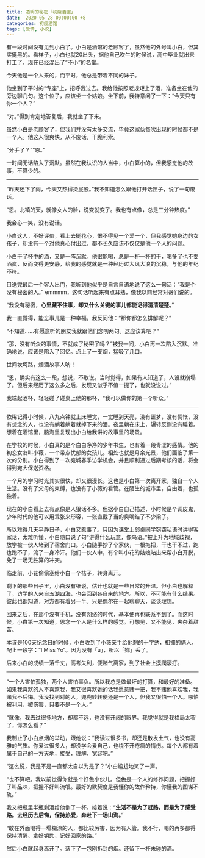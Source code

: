 ```yaml
---
title: 透明的秘密「初瘦酒馆」
date:  2020-05-28 00:00:00 +8
categories: 初瘦酒馆
tags: [爱情, 小说]
---
```


有一段时间没有见到小白了。小白是酒馆的老顾客了，虽然他的外号叫小白，但其实挺黑的。看样子，小白也就20出头，据他自己吹牛的时候说，高中毕业就出来打工了，现在已经混出了“不小”的名堂。

今天他是一个人来的，而平时，他总是带着不同的妹子。

他坐到了平时的“专座”上，招呼我过去。我给他按照老规矩上了酒，准备坐在他的旁边聊几句。这个位子，应该坐一个姑娘。坐下前，我特意问了一下：“今天只有你一个人？”

“对。”得到肯定地答复后，我就坐了下来。

虽然小白是老顾客了，但我们并没有太多交流，毕竟这家伙每次出现的时候都不是一个人。他这人很爽快，从不废话，干脆利索。

“分手了？”“恩。”

一时间无话陷入了沉默。虽然在我认识的人当中，小白算小的，但我感觉他的故事，不算少的。

<!-- more -->

---

“昨天还下了雨，今天又热得烫屁股。”我不知道怎么跟他打开话匣子，说了一句废话。

“恩。北镇的天，就像女人的脸，说变就变了。我也有点像，总是三分钟热度。”

我会心一笑，没有说话。

小白这人，不好评价，看上去挺花心，恨不得见一个爱一个，但我感觉她身边的女孩子，却没有一个对他真心付出过，都不长久应该不仅仅是他一个人的问题。

小白干了杯中的酒，又是一阵沉默。他很能喝，总是一杯一杯的干，喝多了也不耍酒疯，反而变得更安静，给我的感觉就是一种经历过大风大浪的沉稳，与他的年纪不符。

目送完最后一个客人出门，我听到他似乎是自言自语地说了这么一句话：“我是个没有秘密的人。” emmmm，这句话听起来有点耳熟，像我以前经常对哥们说的。

“我没有秘密，**心里藏不住事，却又什么关键的事儿都能记得清清楚楚。**”

我一直觉得，能忘事儿是一种幸福。我反问他：“那你都怎么排解呢？”

“不知道……有愿意听的朋友我就跟他们念叨两句。这应该算吧？”

“那，没有听众的事情，不就成了秘密了吗？”被我一问，小白再一次陷入沉默。准确地说，应该是陷入了回忆。点上了一支烟，猛吸了几口。

世间坎坷路，烟酒故事人呐！

“恩，确实有这么一段，想说，不敢说。当时觉得，如果有人知道了，人设就崩塌了。但后来经历了这么多之后，发现又似乎不值一提了，也就没说过。”

我端起酒杯，轻轻碰了碰桌上他的那杯，“我可以做你的第一个听众。”

---

依稀记得小时候，八九点钟就上床睡觉，一觉睡到天亮，没有噩梦，没有惆怅，没有想念的人，也没有躺着躺着就掉下来的泪。夜里躺在床上，辗转反侧没有睡着。想着在酒馆里，脑海里复现出小白给我讲的故事里的场景。

在学校的时候，小白真的是个白白净净的少年书生，也有着一段青涩的感情。他的初恋女友叫小薇，一个带点忧郁的女孩儿。相处也就是月余光景，他们面临了第一次的分别。小白得到了一次宛城春季访学机会，并且顺利通过后期考核的话，将会得到宛大保送资格。

一个月的学习时光其实很快，却又很漫长。这也是小白第一次离开家，独自一个人生活。没有了父母的束缚，也没有了小薇的看管。在陌生的城市里，自由着，也孤独着。

现在的小白看上去有点像是人狠话不多。但据小白自己描述，小时候是个调皮鬼，少年时代的他可以用乖张来形容，一张直截了当的臭嘴结了不少梁子。

所以难得几天平静日子，小白又惹事了。只因为课堂上邻桌同学窃窃私语时讲得客家话，太难听懂，小白随口说了句“讲得什么玩意，像鸟语。”被上升为地域歧视，放学被一伙人堵到了宿舍门口。小白随手抄了个家伙，一根拖把，干也干不过，跑也跑不了，流了一身冷汗。他们一伙人中，有个叫小花的姑娘站出来帮小白开脱，免了一场无胜算的冲突。

临走前，小花偷偷塞给小白一个桔子，转身离开。

剩下的那些日子里，小白没有细说，估计也就是一些日常的升温。但小白也解释了，访学的人来自五湖四海，也会回到各自来的地方。所以，不可能有什么结果。彼此也都知道，对方都有着另一半。只是偶尔在一起聊聊天，谈谈理想。

回来之后，在那个没有手机，没有网络的时代，基本便再也联系不到了。而这时候，小白第一次知道，思念一个人是什么样的感觉。可想见，又不能见，夹杂着甜苦。

本该是100天纪念日的时候，小白收到了小薇亲手给他刺的十字绣，相拥的俩人，配上一段字：”I Miss Yo“。因为没有「u」，所以「妳」丢了。

后来小白的成绩一落千丈，高考失利，便赌气离家，到了社会上摸爬滚打。

---

“一个人害怕孤独，两个人害怕辜负。所以我总是做最坏的打算，和最好的准备。如果我喜欢的人不喜欢我，我又很喜欢她的话我愿意赌一把，我不赌他喜欢我，我赌我不后悔。我没找到对的人，兜兜转转便还是一个人，但我又很怕一个人。哪怕被利用，被伤害，只要不是一个人。”

“就像，我去过很多地方，却都不远，也没有开阔的眼界。我觉得就是我格局太窄了，你怎么看？”

我制止了小白点烟的举动，跟他说：“我读过很多书，却还是散发土气，也没有高雅的气质。你爱过很多人，却没学会爱自己，也绕不开疮痍的情伤。每个人都有着属于自己的一方天地，接受，理解，宽容吧。”

“这么说，我是不是一直都太自以为是了？”小白尴尬地笑了一声。

“也不算吧。我以前觉得你就是个好色小伙儿。但色是一个人的修养问题，把握好了叫品味，把握不好叫流氓。最好的默契度是我懂你的故作矜持，你懂我的图谋不轨。”

我又把瓶里半瓶剩酒给他倒了一杯。接着说：“**生活不是为了赶路，而是为了感受路。去经历去后悔，保持热爱，奔赴下一场山海。**”

“敢在外面喝得一塌糊涂的人，都比较厉害，因为有人管。我不行，喝的再多都得保持清醒、拿好钥匙，记好回家的路。”

然后小白就起身离开了。落下了一包刚拆封的烟。还留下一杯未碰的酒。


